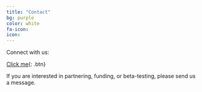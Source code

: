 ```yaml
---
title: "Contact"
bg: purple
color: white
fa-icon:
icon:
---
```


Connect with us:

[Click me](http://www.google.com){: .btn}
<i class="fa fa-car"></i>



If you are interested in partnering, funding, or beta-testing, please send us a message.
